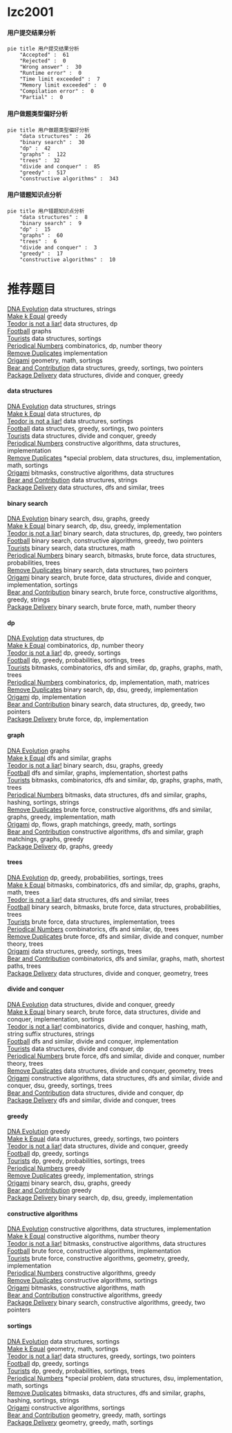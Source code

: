 # lzc2001
<!-- tabs:start -->
#### **用户提交结果分析**

```mermaid
pie title 用户提交结果分析
    "Accepted" :  61
    "Rejected" :  0
    "Wrong answer" :  30
    "Runtime error" :  0
    "Time limit exceeded" :  7
    "Memory limit exceeded" :  0
    "Compilation error" :  0
    "Partial" :  0
```
#### **用户做题类型偏好分析**

```mermaid
pie title 用户做题类型偏好分析
    "data structures" :  26
    "binary search" :  30
    "dp" :  42
    "graphs" :  122
    "trees" :  32
    "divide and conquer" :  85
    "greedy" :  517
    "constructive algorithms" :  343
```
#### **用户错题知识点分析**

```mermaid
pie title 用户错题知识点分析
    "data structures" :  8
    "binary search" :  9
    "dp" :  15
    "graphs" :  60
    "trees" :  6
    "divide and conquer" :  3
    "greedy" :  17
    "constructive algorithms" :  10
```
<!-- tabs:end -->
# 推荐题目
[DNA Evolution](https://codeforces.com/contest/828/problem/E)		data structures,
                        strings		  
[Make k Equal](http://codeforces.com/problemset/problem/1328/F)		greedy		  
[Teodor is not a liar!](https://codeforces.com/contest/931/problem/F)		data structures,
                        dp		  
[Football](http://codeforces.com/problemset/problem/1240/F)		graphs		  
[Tourists](http://codeforces.com/problemset/problem/286/D)		data structures,
                        sortings		  
[Periodical Numbers](http://codeforces.com/problemset/problem/215/E)		combinatorics,
                        dp,
                        number theory		  
[Remove Duplicates](https://codeforces.com/contest/1298/problem/B)		implementation		  
[Origami](http://codeforces.com/problemset/problem/1381/E)		geometry,
                        math,
                        sortings		  
[Bear and Contribution](http://codeforces.com/problemset/problem/639/D)		data structures,
                        greedy,
                        sortings,
                        two pointers		  
[Package Delivery](https://codeforces.com/contest/635/problem/E)		data structures,
                        divide and conquer,
                        greedy		  
<!-- tabs:start -->
#### **data structures**
[DNA Evolution](https://codeforces.com/contest/828/problem/E)		data structures,
                        strings		  
[Make k Equal](https://codeforces.com/contest/931/problem/F)		data structures,
                        dp		  
[Teodor is not a liar!](http://codeforces.com/problemset/problem/286/D)		data structures,
                        sortings		  
[Football](http://codeforces.com/problemset/problem/639/D)		data structures,
                        greedy,
                        sortings,
                        two pointers		  
[Tourists](https://codeforces.com/contest/635/problem/E)		data structures,
                        divide and conquer,
                        greedy		  
[Periodical Numbers](http://codeforces.com/problemset/problem/283/A)		constructive algorithms,
                        data structures,
                        implementation		  
[Remove Duplicates](http://codeforces.com/problemset/problem/1402/A)		*special problem,
                        data structures,
                        dsu,
                        implementation,
                        math,
                        sortings		  
[Origami](http://codeforces.com/problemset/problem/888/G)		bitmasks,
                        constructive algorithms,
                        data structures		  
[Bear and Contribution](http://codeforces.com/problemset/problem/587/F)		data structures,
                        strings		  
[Package Delivery](http://codeforces.com/problemset/problem/176/E)		data structures,
                        dfs and similar,
                        trees		  
#### **binary search**
[DNA Evolution](http://codeforces.com/problemset/problem/1108/F)		binary search,
                        dsu,
                        graphs,
                        greedy		  
[Make k Equal](http://codeforces.com/problemset/problem/1370/D)		binary search,
                        dp,
                        dsu,
                        greedy,
                        implementation		  
[Teodor is not a liar!](http://codeforces.com/problemset/problem/1492/C)		binary search,
                        data structures,
                        dp,
                        greedy,
                        two pointers		  
[Football](http://codeforces.com/problemset/problem/1463/D)		binary search,
                        constructive algorithms,
                        greedy,
                        two pointers		  
[Tourists](http://codeforces.com/problemset/problem/1490/G)		binary search,
                        data structures,
                        math		  
[Periodical Numbers](http://codeforces.com/problemset/problem/1479/D)		binary search,
                        bitmasks,
                        brute force,
                        data structures,
                        probabilities,
                        trees		  
[Remove Duplicates](http://codeforces.com/problemset/problem/1436/E)		binary search,
                        data structures,
                        two pointers		  
[Origami](http://codeforces.com/problemset/problem/1461/D)		binary search,
                        brute force,
                        data structures,
                        divide and conquer,
                        implementation,
                        sortings		  
[Bear and Contribution](http://codeforces.com/problemset/problem/1493/C)		binary search,
                        brute force,
                        constructive algorithms,
                        greedy,
                        strings		  
[Package Delivery](http://codeforces.com/problemset/problem/1487/D)		binary search,
                        brute force,
                        math,
                        number theory		  
#### **dp**
[DNA Evolution](https://codeforces.com/contest/931/problem/F)		data structures,
                        dp		  
[Make k Equal](http://codeforces.com/problemset/problem/215/E)		combinatorics,
                        dp,
                        number theory		  
[Teodor is not a liar!](http://codeforces.com/problemset/problem/1282/B1)		dp,
                        greedy,
                        sortings		  
[Football](http://codeforces.com/problemset/problem/101/D)		dp,
                        greedy,
                        probabilities,
                        sortings,
                        trees		  
[Tourists](http://codeforces.com/problemset/problem/1299/D)		bitmasks,
                        combinatorics,
                        dfs and similar,
                        dp,
                        graphs,
                        graphs,
                        math,
                        trees		  
[Periodical Numbers](http://codeforces.com/problemset/problem/696/C)		combinatorics,
                        dp,
                        implementation,
                        math,
                        matrices		  
[Remove Duplicates](http://codeforces.com/problemset/problem/1370/D)		binary search,
                        dp,
                        dsu,
                        greedy,
                        implementation		  
[Origami](http://codeforces.com/problemset/problem/467/C)		dp,
                        implementation		  
[Bear and Contribution](http://codeforces.com/problemset/problem/1492/C)		binary search,
                        data structures,
                        dp,
                        greedy,
                        two pointers		  
[Package Delivery](https://codeforces.com/contest/1457/problem/C)		brute force,
                        dp,
                        implementation		  
#### **graph**
[DNA Evolution](http://codeforces.com/problemset/problem/1240/F)		graphs		  
[Make k Equal](http://codeforces.com/problemset/problem/883/G)		dfs and similar,
                        graphs		  
[Teodor is not a liar!](http://codeforces.com/problemset/problem/1108/F)		binary search,
                        dsu,
                        graphs,
                        greedy		  
[Football](http://codeforces.com/problemset/problem/1301/F)		dfs and similar,
                        graphs,
                        implementation,
                        shortest paths		  
[Tourists](http://codeforces.com/problemset/problem/1299/D)		bitmasks,
                        combinatorics,
                        dfs and similar,
                        dp,
                        graphs,
                        graphs,
                        math,
                        trees		  
[Periodical Numbers](http://codeforces.com/problemset/problem/1476/E)		bitmasks,
                        data structures,
                        dfs and similar,
                        graphs,
                        hashing,
                        sortings,
                        strings		  
[Remove Duplicates](http://codeforces.com/problemset/problem/1487/C)		brute force,
                        constructive algorithms,
                        dfs and similar,
                        graphs,
                        greedy,
                        implementation,
                        math		  
[Origami](http://codeforces.com/problemset/problem/1437/C)		dp,
                        flows,
                        graph matchings,
                        greedy,
                        math,
                        sortings		  
[Bear and Contribution](http://codeforces.com/problemset/problem/1470/D)		constructive algorithms,
                        dfs and similar,
                        graph matchings,
                        graphs,
                        greedy		  
[Package Delivery](http://codeforces.com/problemset/problem/1476/C)		dp,
                        graphs,
                        greedy		  
#### **trees**
[DNA Evolution](http://codeforces.com/problemset/problem/101/D)		dp,
                        greedy,
                        probabilities,
                        sortings,
                        trees		  
[Make k Equal](http://codeforces.com/problemset/problem/1299/D)		bitmasks,
                        combinatorics,
                        dfs and similar,
                        dp,
                        graphs,
                        graphs,
                        math,
                        trees		  
[Teodor is not a liar!](http://codeforces.com/problemset/problem/176/E)		data structures,
                        dfs and similar,
                        trees		  
[Football](http://codeforces.com/problemset/problem/1479/D)		binary search,
                        bitmasks,
                        brute force,
                        data structures,
                        probabilities,
                        trees		  
[Tourists](http://codeforces.com/problemset/problem/1511/C)		brute force,
                        data structures,
                        implementation,
                        trees		  
[Periodical Numbers](http://codeforces.com/problemset/problem/1499/F)		combinatorics,
                        dfs and similar,
                        dp,
                        trees		  
[Remove Duplicates](http://codeforces.com/problemset/problem/1491/E)		brute force,
                        dfs and similar,
                        divide and conquer,
                        number theory,
                        trees		  
[Origami](http://codeforces.com/problemset/problem/1466/D)		data structures,
                        greedy,
                        sortings,
                        trees		  
[Bear and Contribution](http://codeforces.com/problemset/problem/1495/D)		combinatorics,
                        dfs and similar,
                        graphs,
                        math,
                        shortest paths,
                        trees		  
[Package Delivery](http://codeforces.com/problemset/problem/1303/G)		data structures,
                        divide and conquer,
                        geometry,
                        trees		  
#### **divide and conquer**
[DNA Evolution](https://codeforces.com/contest/635/problem/E)		data structures,
                        divide and conquer,
                        greedy		  
[Make k Equal](http://codeforces.com/problemset/problem/1461/D)		binary search,
                        brute force,
                        data structures,
                        divide and conquer,
                        implementation,
                        sortings		  
[Teodor is not a liar!](http://codeforces.com/problemset/problem/1466/G)		combinatorics,
                        divide and conquer,
                        hashing,
                        math,
                        string suffix structures,
                        strings		  
[Football](http://codeforces.com/problemset/problem/1490/D)		dfs and similar,
                        divide and conquer,
                        implementation		  
[Tourists](https://codeforces.com/contest/1483/problem/C)		data structures,
                        divide and conquer,
                        dp		  
[Periodical Numbers](http://codeforces.com/problemset/problem/1491/E)		brute force,
                        dfs and similar,
                        divide and conquer,
                        number theory,
                        trees		  
[Remove Duplicates](http://codeforces.com/problemset/problem/1303/G)		data structures,
                        divide and conquer,
                        geometry,
                        trees		  
[Origami](http://codeforces.com/problemset/problem/1494/D)		constructive algorithms,
                        data structures,
                        dfs and similar,
                        divide and conquer,
                        dsu,
                        greedy,
                        sortings,
                        trees		  
[Bear and Contribution](http://codeforces.com/problemset/problem/1482/E)		data structures,
                        divide and conquer,
                        dp		  
[Package Delivery](http://codeforces.com/problemset/problem/566/C)		dfs and similar,
                        divide and conquer,
                        trees		  
#### **greedy**
[DNA Evolution](http://codeforces.com/problemset/problem/1328/F)		greedy		  
[Make k Equal](http://codeforces.com/problemset/problem/639/D)		data structures,
                        greedy,
                        sortings,
                        two pointers		  
[Teodor is not a liar!](https://codeforces.com/contest/635/problem/E)		data structures,
                        divide and conquer,
                        greedy		  
[Football](http://codeforces.com/problemset/problem/1282/B1)		dp,
                        greedy,
                        sortings		  
[Tourists](http://codeforces.com/problemset/problem/101/D)		dp,
                        greedy,
                        probabilities,
                        sortings,
                        trees		  
[Periodical Numbers](http://codeforces.com/problemset/problem/1077/B)		greedy		  
[Remove Duplicates](http://codeforces.com/problemset/problem/844/A)		greedy,
                        implementation,
                        strings		  
[Origami](http://codeforces.com/problemset/problem/1108/F)		binary search,
                        dsu,
                        graphs,
                        greedy		  
[Bear and Contribution](http://codeforces.com/problemset/problem/1046/C)		greedy		  
[Package Delivery](http://codeforces.com/problemset/problem/1370/D)		binary search,
                        dp,
                        dsu,
                        greedy,
                        implementation		  
#### **constructive algorithms**
[DNA Evolution](http://codeforces.com/problemset/problem/283/A)		constructive algorithms,
                        data structures,
                        implementation		  
[Make k Equal](http://codeforces.com/problemset/problem/449/C)		constructive algorithms,
                        number theory		  
[Teodor is not a liar!](http://codeforces.com/problemset/problem/888/G)		bitmasks,
                        constructive algorithms,
                        data structures		  
[Football](http://codeforces.com/problemset/problem/1004/D)		brute force,
                        constructive algorithms,
                        implementation		  
[Tourists](http://codeforces.com/problemset/problem/1292/B)		brute force,
                        constructive algorithms,
                        geometry,
                        greedy,
                        implementation		  
[Periodical Numbers](http://codeforces.com/problemset/problem/482/A)		constructive algorithms,
                        greedy		  
[Remove Duplicates](http://codeforces.com/problemset/problem/1339/B)		constructive algorithms,
                        sortings		  
[Origami](http://codeforces.com/problemset/problem/1332/D)		bitmasks,
                        constructive algorithms,
                        math		  
[Bear and Contribution](http://codeforces.com/problemset/problem/1493/A)		constructive algorithms,
                        greedy		  
[Package Delivery](http://codeforces.com/problemset/problem/1463/D)		binary search,
                        constructive algorithms,
                        greedy,
                        two pointers		  
#### **sortings**
[DNA Evolution](http://codeforces.com/problemset/problem/286/D)		data structures,
                        sortings		  
[Make k Equal](http://codeforces.com/problemset/problem/1381/E)		geometry,
                        math,
                        sortings		  
[Teodor is not a liar!](http://codeforces.com/problemset/problem/639/D)		data structures,
                        greedy,
                        sortings,
                        two pointers		  
[Football](http://codeforces.com/problemset/problem/1282/B1)		dp,
                        greedy,
                        sortings		  
[Tourists](http://codeforces.com/problemset/problem/101/D)		dp,
                        greedy,
                        probabilities,
                        sortings,
                        trees		  
[Periodical Numbers](http://codeforces.com/problemset/problem/1402/A)		*special problem,
                        data structures,
                        dsu,
                        implementation,
                        math,
                        sortings		  
[Remove Duplicates](http://codeforces.com/problemset/problem/1476/E)		bitmasks,
                        data structures,
                        dfs and similar,
                        graphs,
                        hashing,
                        sortings,
                        strings		  
[Origami](http://codeforces.com/problemset/problem/1339/B)		constructive algorithms,
                        sortings		  
[Bear and Contribution](https://codeforces.com/contest/1496/problem/C)		geometry,
                        greedy,
                        math,
                        sortings		  
[Package Delivery](http://codeforces.com/problemset/problem/1495/A)		geometry,
                        greedy,
                        math,
                        sortings		  
<!-- tabs:end -->

